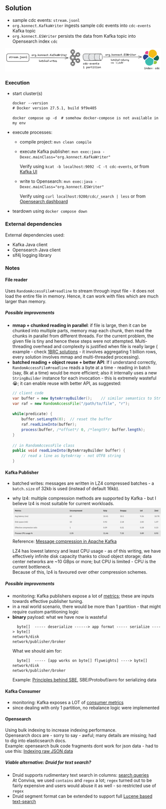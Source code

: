 ## Solution

* sample cdc events: `stream.jsonl`
* `org.konnect.KafkaWriter` ingests sample cdc events into `cdc-events` Kafka topic
* `org.konnect.ESWriter` persists the data from Kafka topic into Opensearch index `cdc`

![img.png](solution.png)

### Execution

- start cluster(s)
  ```shell
  docker --version     
  # Docker version 27.5.1, build 9f9e405
  
  docker compose up -d  # somehow docker-compose is not available in my env
  ```
- execute processes:
  - compile project: `mvn clean compile`
  - execute Kafka publisher: `mvn exec:java -Dexec.mainClass="org.konnect.KafkaWriter"`

    Verify using `kcat -b localhost:9092 -C -t cdc-events`, or
    from [Kafka UI](http://localhost:8080/ui/clusters/local/all-topics?perPage=25)
  - write to Opensearch: `mvn exec:java -Dexec.mainClass="org.konnect.ESWriter"`

    Verify using `curl localhost:9200/cdc/_search | less` or
    from [Opensearch dashboard](http://localhost:5601/app/opensearch_index_management_dashboards#/index-detail/cdc)

- teardown using `docker compose down`

### External dependencies

External dependencies used:

- Kafka Java client
- Opensearch Java client
- slf4j logging library

### Notes

#### File reader

Uses `RandomAccessFile#readline` to stream through input file - it does not load the entire file in memory. Hence, it
can work with files which are much larger than memory.

##### Possible improvements

- **mmap + chunked reading in parallel**: if file is large, then it can be chunked into multiple parts, memory map each
  chunk, then read the chunks in parallel from different threads. For the current problem, the given file is tiny and
  hence these steps were not attempted. Multi-threading overhead and complexity is justified when file is really large (
  example - check [1BRC solutions](https://questdb.com/blog/billion-row-challenge-step-by-step/) - it involves
  aggregating 1 billion rows, every solution involves mmap and multi-threaded processing).
- **batched reading + object reuse + better API**: If I understand correctly, `RandomAccessFile#readline` reads a byte
  at a time - reading in batch (say, 8k at a time) would be more efficient; also it internally uses a new
  `StringBuilder` instance for each invocation - this is extremely wasteful 😭; it can enable reuse with better API, as
  suggested:
  ```java
  // client code
  var buffer = new ByteArrayBuilder();    // similar semantics to StringBuilder
  var raf = new RandomAccessFile("/path/to/file", "r");
  
  while(predicate) {
      buffer.setLength(0);  // reset the buffer
      raf.readLineInto(buffer);
      process(buffer, /*offset*/ 0, /*length*/ buffer.length);
  }

  // in RandomAccessFile class
  public void readLineInto(ByteArrayBuilder buffer) {
      // read a line as byteArray - not UTF8 string
  }
  ```

#### Kafka Publisher

- batched writes: messages are written in LZ4 compressed batches - a `batch.size` of 32kb is used (instead of default
  16kb).
- why lz4: multiple compression methods are supported by Kafka - but I believe lz4 is most suitable for current
  workloads.![img.png](kafkaMessageCompression.png)  
  Reference: [Message compression in Apache Kafka](https://developer.ibm.com/articles/benefits-compression-kafka-messaging/)  

  LZ4 has lowest latency and least CPU usage - as of this writing, we have effectively infinite disk capacity thanks to
  cloud object storage; data center networks are ~10 GBps or more; but CPU is limited - CPU is the current bottleneck.  
  Because of this, lz4 is favoured over other compression schemes.

##### Possible improvements

- monitoring: Kafka publishers expose a lot of [metrics](https://kafka.apache.org/documentation/#producer_monitoring);
  these are inputs towards effective publisher tuning.
- in a real world scenario, there would be more than 1 partition - that might require custom partitioning logic
- **binary** payload: what we have now is wasteful
  ```text
    byte[]  ----- deserialize ------> app format ----- serialize ----> byte[]
  network/disk                                                   network/publisher/broker
  ```
  What we should aim for:
  ```text
    byte[]  ----- [app works on byte[] flyweights] ----> byte[]
  network/disk                                         network/publisher/broker
  ```
  Example: [Principles behind SBE](https://weareadaptive.com/trading-resources/blog/design-principles-for-sbe-the-ultra-low-latency-marshaling-api/),
  SBE/Protobuf/avro for serializing data

#### Kafka Consumer

- monitoring: Kafka exposes a LOT of [consumer metrics](https://kafka.apache.org/documentation/#consumer_monitoring)
- since dealing with only 1 partition, no rebalance logic were implemented

#### Opensearch

Using bulk indexing to increase indexing performance.  
Opensearch docs are - sorry to say - awful; many details are missing; had to dig into elasticsearch docs.  
Example: opensearch bulk code fragments dont work for json data - had to use
this: [Indexing raw JSON data](https://www.elastic.co/guide/en/elasticsearch/client/java-api-client/current/indexing-bulk.html#indexing-raw-json-data)

##### Viable alternative: Druid for text search?

- Druid supports rudimentary text search in
  columns: [search queries](https://druid.apache.org/docs/latest/querying/searchquery/)  
  At Conviva, we used `contains` and `regex` a lot; `regex` turned out to be fairly expensive and users would abuse it
  as well - so restricted use of `regex`
- Druid segment format can be extended to support
  full [Lucene based text-search](https://www.slideshare.net/slideshow/druid-meetup-5th/81262812) 
